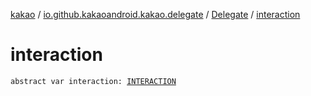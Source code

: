 [kakao](../../index.md) / [io.github.kakaoandroid.kakao.delegate](../index.md) / [Delegate](index.md) / [interaction](./interaction.md)

# interaction

`abstract var interaction: `[`INTERACTION`](index.md#INTERACTION)